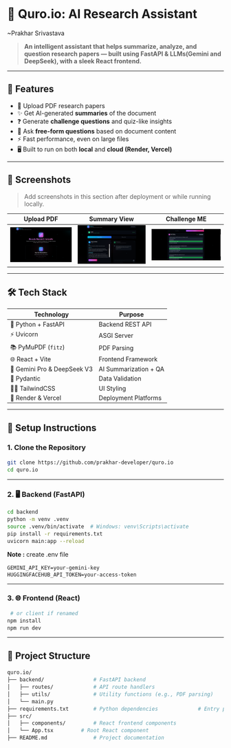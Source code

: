 # 🤖 Quro.io: AI Research Assistant

~Prakhar Srivastava

> **An intelligent assistant that helps summarize, analyze, and question research papers — built using FastAPI & LLMs(Gemini and DeepSeek), with a sleek React frontend.**

---

## 🧠 Features

- 📄 Upload PDF research papers
- ✨ Get AI-generated **summaries** of the document
- ❓ Generate **challenge questions** and quiz-like insights
- 💬 Ask **free-form questions** based on document content
- ⚡️ Fast performance, even on large files
- 🖥️ Built to run on both **local** and **cloud (Render, Vercel)**

---

## 📸 Screenshots

> Add screenshots in this section after deployment or while running locally.

| Upload PDF | Summary View |Challenge ME |
|------------|---------------|---------------|
| ![upload](public/asset/image1.png) | ![summary](public/asset/image2.png) | ![Challenge Me](public/asset/image3.png) |

---

## 🛠️ Tech Stack

| Technology    | Purpose                   |
|---------------|---------------------------|
| 🐍 Python + FastAPI | Backend REST API             |
| ⚡️ Uvicorn         | ASGI Server                   |
| 📚 PyMuPDF (`fitz`) | PDF Parsing                  |
| 🌐 React + Vite     | Frontend Framework           |
| 💬 Gemini Pro & DeepSeek V3      | AI Summarization + QA        |
| 🧪 Pydantic         | Data Validation              |
| 🧑‍💻 TailwindCSS     | UI Styling                   |
| 🧾 Render & Vercel  | Deployment Platforms         |

---

## 🚀 Setup Instructions

### 1. Clone the Repository

```bash
git clone https://github.com/prakhar-developer/quro.io
cd quro.io
```
---
### 2. 🖥 Backend (FastAPI)

```bash
cd backend
python -m venv .venv
source .venv/bin/activate  # Windows: venv\Scripts\activate
pip install -r requirements.txt
uvicorn main:app --reload
```
**Note :** create .env file
```env
GEMINI_API_KEY=your-gemini-key
HUGGINGFACEHUB_API_TOKEN=your-access-token
```
---

### 3. 🌐 Frontend (React)

```bash
 # or client if renamed
npm install
npm run dev
```
---
## 📁 Project Structure

```bash
quro.io/
├── backend/                # FastAPI backend
│   ├── routes/             # API route handlers
│   ├── utils/              # Utility functions (e.g., PDF parsing)
│   └── main.py
├── requirements.txt        # Python dependencies             # Entry point for FastAPI
├── src/
│   ├── components/         # React frontend components
│   └── App.tsx         # Root React component
├── README.md               # Project documentation
```